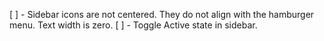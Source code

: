 [ ] - Sidebar icons are not centered. They do not align with the hamburger menu. Text width is zero.
[ ] - Toggle Active state in sidebar.
